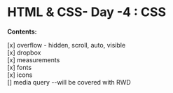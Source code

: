 # HTML & CSS- Day -4 : CSS

**Contents:**

[x] overflow - hidden, scroll, auto, visible  
[x] dropbox  
[x] measurements  
[x] fonts  
[x] icons  
[] media query --will be covered with RWD
